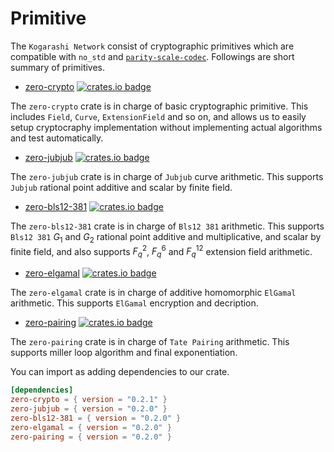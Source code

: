 # Primitive
The `Kogarashi Network` consist of cryptographic primitives which are compatible with `no_std` and [`parity-scale-codec`](https://github.com/paritytech/parity-scale-codec). Followings are short summary of primitives.

- [zero-crypto](../book/3_6_crypto.md) [![crates.io badge](https://img.shields.io/crates/v/zero-crypto.svg)](https://crates.io/crates/zero-crypto)

The `zero-crypto` crate is in charge of basic cryptographic primitive. This includes `Field`, `Curve`, `ExtensionField` and so on, and allows us to easily setup cryptocraphy implementation without implementing actual algorithms and test automatically.

- [zero-jubjub](../book/3_5_jubjub.md) [![crates.io badge](https://img.shields.io/crates/v/zero-jubjub.svg)](https://crates.io/crates/zero-jubjub)

The `zero-jubjub` crate is in charge of `Jubjub` curve arithmetic. This supports `Jubjub` rational point additive and scalar by finite field.

- [zero-bls12-381](../book/3_3_bls12_381.md) [![crates.io badge](https://img.shields.io/crates/v/zero-bls12-381.svg)](https://crates.io/crates/zero-bls12-381)

The `zero-bls12-381` crate is in charge of `Bls12 381` arithmetic. This supports `Bls12 381` $G_1$ and $G_2$ rational point additive and multiplicative, and scalar by finite field, and also supports $F_q^2$, $F_q^6$ and $F_q^{12}$ extension field arithmetic.

- [zero-elgamal](../book/3_4_elgamal.md) [![crates.io badge](https://img.shields.io/crates/v/zero-elgamal.svg)](https://crates.io/crates/zero-elgamal)

The `zero-elgamal` crate is in charge of additive homomorphic `ElGamal` arithmetic. This supports `ElGamal` encryption and decription.

- [zero-pairing](../book/) [![crates.io badge](https://img.shields.io/crates/v/zero-pairing.svg)](https://crates.io/crates/zero-pairing)

The `zero-pairing` crate is in charge of `Tate Pairing` arithmetic. This supports miller loop algorithm and final exponentiation.

You can import as adding dependencies to our crate.

```toml
[dependencies]
zero-crypto = { version = "0.2.1" }
zero-jubjub = { version = "0.2.0" }
zero-bls12-381 = { version = "0.2.0" }
zero-elgamal = { version = "0.2.0" }
zero-pairing = { version = "0.2.0" }
```
